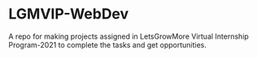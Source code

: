 # LGMVIP-WebDev
A repo for making projects assigned in LetsGrowMore Virtual Internship Program-2021 to complete the tasks and get opportunities.





